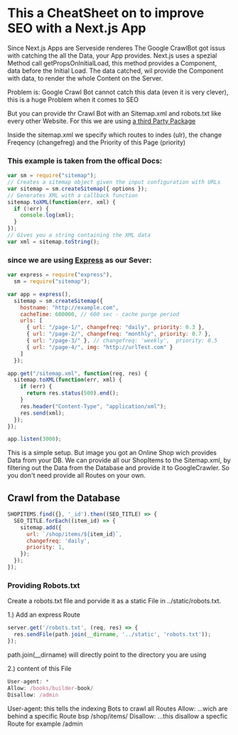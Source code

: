 # This a CheatSheet on to improve SEO with a Next.js App

Since Next.js Apps are Serveside renderes The Google CrawlBot got issus with catching the all the Data, your App provides.
Next.js uses a spezial Method call getPropsOnInitialLoad, this method provides a Component, data before the Initial Load. The data catched, wil provide the Component with data, to render the whole Content on the Server.

Problem is: Google Crawl Bot cannot catch this data (even it is very clever), this is a huge Problem when it comes to SEO

But you can provide thr Crawl Bot with an Sitemap.xml and robots.txt like every other Website.
For this we are using [a third Party Package]('https://github.com/ekalinin/sitemap.js')

Inside the sitemap.xml we specify which routes to indes (ulr), the change Freqency (changefreg) and the Priority of this Page (priority)

### This example is taken from the offical Docs:

```javascript
var sm = require("sitemap");
// Creates a sitemap object given the input configuration with URLs
var sitemap = sm.createSitemap({ options });
// Generates XML with a callback function
sitemap.toXML(function(err, xml) {
  if (!err) {
    console.log(xml);
  }
});
// Gives you a string containing the XML data
var xml = sitemap.toString();
```

### since we are using [Express]('https://www.npmjs.com/package/express') as our Sever:

```javascript
var express = require("express"),
  sm = require("sitemap");

var app = express(),
  sitemap = sm.createSitemap({
    hostname: "http://example.com",
    cacheTime: 600000, // 600 sec - cache purge period
    urls: [
      { url: "/page-1/", changefreq: "daily", priority: 0.3 },
      { url: "/page-2/", changefreq: "monthly", priority: 0.7 },
      { url: "/page-3/" }, // changefreq: 'weekly',  priority: 0.5
      { url: "/page-4/", img: "http://urlTest.com" }
    ]
  });

app.get("/sitemap.xml", function(req, res) {
  sitemap.toXML(function(err, xml) {
    if (err) {
      return res.status(500).end();
    }
    res.header("Content-Type", "application/xml");
    res.send(xml);
  });
});

app.listen(3000);
```

This is a simple setup.
But image you got an Online Shop wich provides Data from your DB.
We can provide all our ShopItems to the Sitemap.xml, by filtering out the Data from
the Database and provide it to GoogleCrawler. So you don't need provide all Routes on your own.

## Crawl from the Database

````javascript
SHOPITEMS.find({}, '_id').then((SEO_TITLE) => {
  SEO_TITLE.forEach((item_id) => {
    sitemap.add({
      url: `/shop/items/${item_id}`,
      changefreq: 'daily',
      priority: 1,
    });
  });
});
````

### Providing Robots.txt 

Create a robots.txt file and porvide it as a static File in ../static/robots.txt.

1.) Add an express Route

````javascript 
server.get('/robots.txt', (req, res) => {
  res.sendFile(path.join(__dirname, '../static', 'robots.txt'));
});
````
path.join(__dirname) will directly point to the directory you are using

2.) content of this File

````javascript 
User-agent: *
Allow: /books/builder-book/
Disallow: /admin
````

User-agent: this tells the indexing Bots to crawl all Routes 
Allow: ...wich are behind a specific Route bsp /shop/items/
Disallow: ...this disallow a specfic Route for example /admin 
